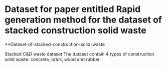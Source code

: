 # Dataset for paper entitled Rapid generation method for the dataset of stacked construction solid waste

**Dataset-of-stacked-construction-solid-waste

Stacked C&amp;D waste dataset
The dataset contain 4 types of construction solid waste: concrete, brick, wood and rubber.
